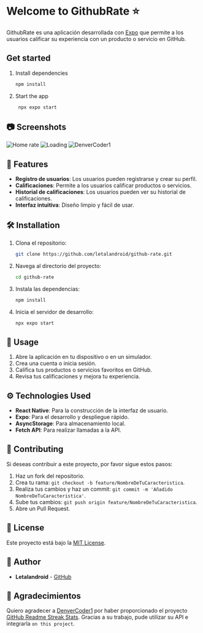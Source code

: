 # Welcome to GithubRate ⭐

GithubRate es una aplicación desarrollada con [Expo](https://expo.dev) que permite a los usuarios calificar su experiencia con un producto o servicio en GitHub.

## Get started

1. Install dependencies

   ```bash
   npm install
   ```

2. Start the app

   ```bash
    npx expo start
   ```

## 📷 Screenshots
![Home rate](assets/images/image.png)
![Loading](assets/images/image3.png)
![DenverCoder1](assets/images/image2.png)

## 🚀 Features
- **Registro de usuarios**: Los usuarios pueden registrarse y crear su perfil.
- **Calificaciones**: Permite a los usuarios calificar productos o servicios.
- **Historial de calificaciones**: Los usuarios pueden ver su historial de calificaciones.
- **Interfaz intuitiva**: Diseño limpio y fácil de usar.

## 🛠️ Installation

1. Clona el repositorio:
   ```bash
   git clone https://github.com/letalandroid/github-rate.git
   ```
2. Navega al directorio del proyecto:
   ```bash
   cd github-rate
   ```
3. Instala las dependencias:
   ```bash
   npm install
   ```
4. Inicia el servidor de desarrollo:
   ```bash
   npx expo start
   ```
## 📱 Usage

1. Abre la aplicación en tu dispositivo o en un simulador.
2. Crea una cuenta o inicia sesión.
3. Califica tus productos o servicios favoritos en GitHub.
4. Revisa tus calificaciones y mejora tu experiencia.

## ⚙️ Technologies Used
- **React Native**: Para la construcción de la interfaz de usuario.
- **Expo**: Para el desarrollo y despliegue rápido.
- **AsyncStorage**: Para almacenamiento local.
- **Fetch API**: Para realizar llamadas a la API.

## 🤝 Contributing
Si deseas contribuir a este proyecto, por favor sigue estos pasos:
1. Haz un fork del repositorio.
2. Crea tu rama: `git checkout -b feature/NombreDeTuCaracteristica`.
3. Realiza tus cambios y haz un commit: `git commit -m 'Añadido NombreDeTuCaracteristica'`.
4. Sube tus cambios: `git push origin feature/NombreDeTuCaracteristica`.
5. Abre un Pull Request.

## 📄 License
Este proyecto está bajo la [MIT License](LICENSE).

## 📝 Author
- **Letalandroid** - [GitHub](https://github.com/letalandroid)

## 🙏 Agradecimientos
Quiero agradecer a [DenverCoder1](https://github.com/DenverCoder1/github-readme-streak-stats) por haber proporcionado el proyecto [GitHub Readme Streak Stats](https://github.com/DenverCoder1/github-readme-streak-stats). Gracias a su trabajo, pude utilizar su API e integrarla `on this project`.
